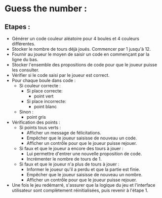 # Guess the number :

## Etapes :

- Générer un code couleur aléatoire pour 4 boules et 4 couleurs différentes.
- Stocker le nombre de tours déjà joués. Commencer par 1 jusqu'à 12.
- Fournir au joueur le moyen de saisir un code en commençant par la ligne du bas.
- Stocker l'ensemble des propositions de code pour que le joueur puisse les consulter.
- Vérifier si le code saisi par le joueur est correct.
- Pour chaque boule dans code :
    - Si couleur correcte :
        - Si place correcte:
            - point vert
        - Si place incorrecte:
            - point blanc
    - Sinon :
        - point gris
- Vérification des points :
    - Si points tous verts :
        - Afficher un message de félicitations.
        - Empêcher que le joueur saisisse de nouveau un code.
        - Afficher un contrôle pour que le joueur puisse rejouer.
    - Si faux et que le joueur a encore des tours à jouer :
        - Lui permettre d'entrer une nouvelle proposition de code.
        - Incrémenter le nombre de tours de 1.
    - Si faux et que le joueur n'a plus de tours à jouer :
        - Informer le joueur qu'il a perdu et que la partie est finie.
        - Empêcher que le joueur saisisse de nouveau un nombre.
        - Afficher un contrôle pour que le joueur puisse rejouer.
- Une fois le jeu redémarré, s'assurer que la logique du jeu et l'interface utilisateur sont complètement réinitialisées, puis revenir à l'étape 1.